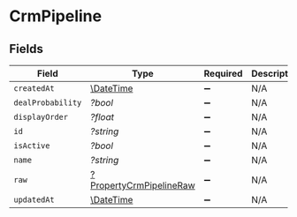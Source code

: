 # CrmPipeline


## Fields

| Field                                                                    | Type                                                                     | Required                                                                 | Description                                                              |
| ------------------------------------------------------------------------ | ------------------------------------------------------------------------ | ------------------------------------------------------------------------ | ------------------------------------------------------------------------ |
| `createdAt`                                                              | [\DateTime](https://www.php.net/manual/en/class.datetime.php)            | :heavy_minus_sign:                                                       | N/A                                                                      |
| `dealProbability`                                                        | *?bool*                                                                  | :heavy_minus_sign:                                                       | N/A                                                                      |
| `displayOrder`                                                           | *?float*                                                                 | :heavy_minus_sign:                                                       | N/A                                                                      |
| `id`                                                                     | *?string*                                                                | :heavy_minus_sign:                                                       | N/A                                                                      |
| `isActive`                                                               | *?bool*                                                                  | :heavy_minus_sign:                                                       | N/A                                                                      |
| `name`                                                                   | *?string*                                                                | :heavy_minus_sign:                                                       | N/A                                                                      |
| `raw`                                                                    | [?PropertyCrmPipelineRaw](../../models/shared/PropertyCrmPipelineRaw.md) | :heavy_minus_sign:                                                       | N/A                                                                      |
| `updatedAt`                                                              | [\DateTime](https://www.php.net/manual/en/class.datetime.php)            | :heavy_minus_sign:                                                       | N/A                                                                      |